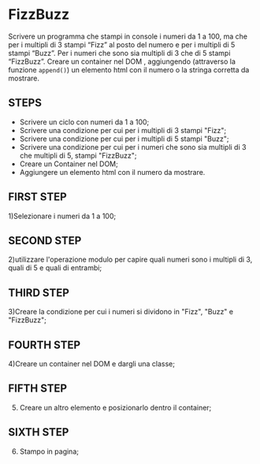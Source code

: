FizzBuzz
===
Scrivere un programma che stampi in console i numeri da 1 a 100,
ma che per i multipli di 3 stampi “Fizz” al posto del numero e per i multipli di 5 stampi “Buzz”.
Per i numeri che sono sia multipli di 3 che di 5 stampi “FizzBuzz”.
Creare un container nel DOM , aggiungendo (attraverso la funzione `append()`) un elemento html con il numero o la stringa corretta da mostrare.

## STEPS
- Scrivere un ciclo con numeri da 1 a 100;
- Scrivere una condizione per cui per i multipli di 3 stampi "Fizz";
- Scrivere una condizione per cui per i multipli di 5 stampi "Buzz";
- Scrivere una condizione per cui per i numeri che sono sia multipli di 3 che multipli di 5, stampi "FizzBuzz";
- Creare un Container nel DOM;
- Aggiungere un elemento html con il numero da mostrare.

## FIRST STEP
1)Selezionare i numeri da 1 a 100;

## SECOND STEP
2)utilizzare l'operazione modulo per capire quali numeri sono i multipli di 3, quali di 5 e quali di entrambi;

## THIRD STEP
3)Creare la condizione per cui i numeri si dividono in "Fizz", "Buzz" e "FizzBuzz";

## FOURTH STEP
4)Creare un container nel DOM e dargli una classe;

## FIFTH STEP
5) Creare un altro elemento e posizionarlo dentro il container;

## SIXTH STEP
6) Stampo in pagina;
